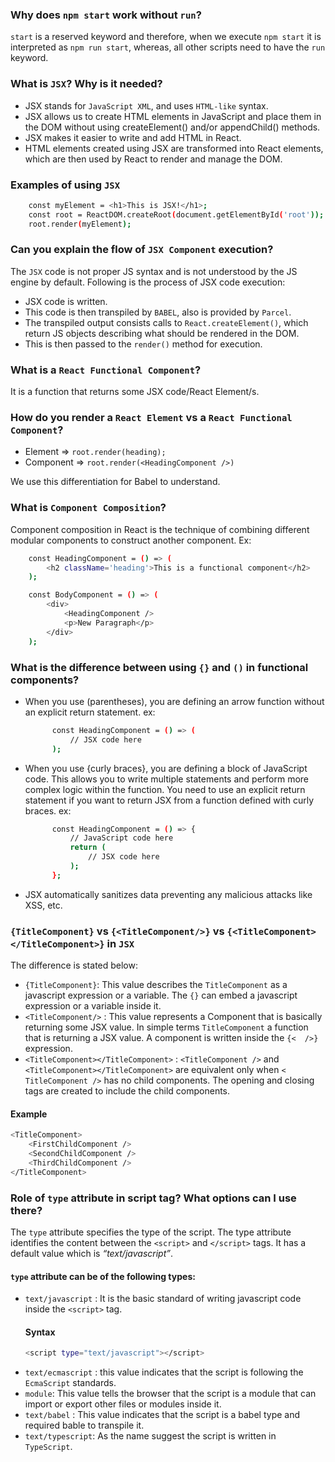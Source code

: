 ### Why does `npm start` work without `run`?

`start` is a reserved keyword and therefore, when we execute `npm start` it is interpreted as `npm run start`, whereas, all other scripts need to have the `run` keyword.

### What is `JSX`? Why is it needed?

- JSX stands for `JavaScript XML`, and uses `HTML-like` syntax.
- JSX allows us to create HTML elements in JavaScript and place them in the DOM without using createElement() and/or appendChild() methods.
- JSX makes it easier to write and add HTML in React.
- HTML elements created using JSX are transformed into React elements, which are then used by React to render and manage the DOM.

### Examples of using `JSX`

```sh
    const myElement = <h1>This is JSX!</h1>;
    const root = ReactDOM.createRoot(document.getElementById('root'));
    root.render(myElement);
```

### Can you explain the flow of `JSX Component` execution?

The `JSX` code is not proper JS syntax and is not understood by the JS engine by default. Following is the process of JSX code execution:

- JSX code is written.
- This code is then transpiled by `BABEL`, also is provided by `Parcel`.
- The transpiled output consists calls to `React.createElement()`, which return JS objects describing what should be rendered in the DOM.
- This is then passed to the `render()` method for execution.

### What is a `React Functional Component`?

It is a function that returns some JSX code/React Element/s.

### How do you render a `React Element` vs a `React Functional Component`?

- Element => `root.render(heading);`
- Component => `root.render(<HeadingComponent />)`

We use this differentiation for Babel to understand.

### What is `Component Composition`?

Component composition in React is the technique of combining different modular components to construct another component.
Ex:

```sh
    const HeadingComponent = () => (
        <h2 className='heading'>This is a functional component</h2>
    );

    const BodyComponent = () => (
        <div>
            <HeadingComponent />
            <p>New Paragraph</p>
        </div>
    );
```

### What is the difference between using `{}` and `()` in functional components?

- When you use (parentheses), you are defining an arrow function without an explicit return statement. ex:
  ```sh
        const HeadingComponent = () => (
            // JSX code here
        );
  ```
- When you use {curly braces}, you are defining a block of JavaScript code. This allows you to write multiple statements and perform more complex logic within the function. You need to use an explicit return statement if you want to return JSX from a function defined with curly braces. ex:
  ```sh
        const HeadingComponent = () => {
            // JavaScript code here
            return (
                // JSX code here
            );
        };
  ```
- JSX automatically sanitizes data preventing any malicious attacks like XSS, etc.

### `{TitleComponent}` vs `{<TitleComponent/>}` vs `{<TitleComponent></TitleComponent>}` in `JSX`

The difference is stated below:

- `{TitleComponent}`: This value describes the `TitleComponent` as a javascript expression or a variable.
  The `{}` can embed a javascript expression or a variable inside it.
- `<TitleComponent/>` : This value represents a Component that is basically returning some JSX value. In simple terms `TitleComponent` a function that is returning a JSX value.
  A component is written inside the `{<  />}` expression.
- `<TitleComponent></TitleComponent>` : `<TitleComponent />` and `<TitleComponent></TitleComponent>` are equivalent only when `< TitleComponent />` has no child components. The opening and closing tags are created to include the child components.

#### Example

```sh
<TitleComponent>
    <FirstChildComponent />
    <SecondChildComponent />
    <ThirdChildComponent />
</TitleComponent>
```

### Role of `type` attribute in script tag? What options can I use there?

The `type` attribute specifies the type of the script. The type attribute identifies the content between the `<script>` and `</script>` tags. It has a default value which is _“text/javascript”_.

#### `type` attribute can be of the following types:

- `text/javascript` : It is the basic standard of writing javascript code inside the `<script>` tag.
  #### Syntax
  ```sh
  <script type="text/javascript"></script>
  ```
- `text/ecmascript` : this value indicates that the script is following the `EcmaScript` standards.
- `module`: This value tells the browser that the script is a module that can import or export other files or modules inside it.
- `text/babel` : This value indicates that the script is a babel type and required bable to transpile it.
- `text/typescript`: As the name suggest the script is written in `TypeScript`.
